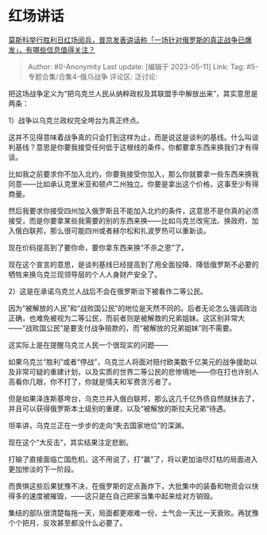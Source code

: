 # 红场讲话
[莫斯科举行胜利日红场阅兵，普京发表讲话称「一场针对俄罗斯的真正战争已爆发」，有哪些信息值得关注？](https://www.zhihu.com/question/599928341/answer/3023331229)

> Author: #0-Anonymity
> Last update: [编辑于 2023-05-11]
> Link:
> Tag: #5-专题合集/合集4-俄乌战争 
> 评论区:
> 泛讨论:

把这场战争定义为“把乌克兰人民从纳粹政权及其联盟手中解放出来”，其实意思是两条：

1）战争以乌克兰政权完全垮台为真正终点。

这并不见得意味着战争真的只会打到这样为止，而是说这是谈判的基线。什么叫谈判基线？意思是你要我接受任何低于这根线的条件，你都要拿东西来换我们才有得谈。

比如我之前要求你不加入北约，你要我接受你加入，那么你就要拿一些东西来换我同意——比如承认克里米亚和顿卢二州独立。你要是拿出这个价格，这事至少有得商量。

然后我要求你接受四州加入俄罗斯且不能加入北约的条件，这意思不是你真的必须接受，而是你要拿某些我需要的别的东西来换——比如乌克兰改宪法、换政府、加入俄白联邦，那么很可能四州或者赫尔松和扎波罗热可以重新谈。

现在价码提高到了要你命，要你拿东西来换“不杀之恩”了。

现在这个宣言的意思，是谈判基线已经提高到了用全面投降、降低俄罗斯不必要的牺牲来换乌克兰现领导层的个人人身财产安全了。

2）这是在承诺乌克兰人战后不会在俄罗斯治下被看作二等公民。

因为“被解放的人民”和“战败国公民”的地位是天然不同的。后者无论怎么强调政治正确，也难免被视为二等公民，而前者则是被解救的兄弟姐妹。这区别非常大——“战败国公民”是要支付战争赔款的，而“被解放的兄弟姐妹”则不需要。

这实际上是在提醒乌克兰人民一个很现实的问题——

如果乌克兰“胜利”或者“停战”，乌克兰人将面对赔付欧美数千亿美元的战争援助以及非常可疑的重建计划，以及实质的世界二等公民的悲惨境地——你在打也许别人高看你几眼，你不打了，你就是懦夫和军费贪污者了。

但是如果泽连斯基垮台，乌克兰并入俄白联邦，那么这几千亿外债自然就抹去了，并且可以获得俄罗斯本土级别的重建，以及“被解放的斯拉夫兄弟“待遇。

坦率讲，乌克兰正在一步步的走向“失去国家地位”的深渊。

现在这个“大反击”，其实结果注定悲剧。

打输了直接面临亡国危机，这不用说了，打“赢”了，将以更加油尽灯枯的局面进入更加惨淡的下一阶段。

而畏惧这些后果犹豫不决，在俄罗斯的定点轰炸下，大批集中的装备和物资会以快得多的速度被摧毁，——这只是在自己把家当集中起来给对方销毁。

集结的部队很清楚每拖一天，局面都更艰难一份，士气会一天比一天衰败。再犹豫个个把月，反攻甚至都没什么必要了。